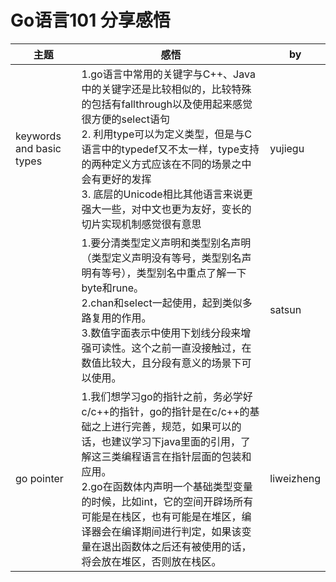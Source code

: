 # Go语言101 分享感悟
|主题|感悟|by|
|---|---|---|
|keywords and basic types| 1.go语言中常用的关键字与C++、Java中的关键字还是比较相似的，比较特殊的包括有fallthrough以及使用起来感觉很方便的select语句<br>2. 利用type可以为定义类型，但是与C语言中的typedef又不太一样，type支持的两种定义方式应该在不同的场景之中会有更好的发挥<br>3. 底层的Unicode相比其他语言来说更强大一些，对中文也更为友好，变长的切片实现机制感觉很有意思|yujiegu|
| |1.要分清类型定义声明和类型别名声明（类型定义声明没有等号，类型别名声明有等号），类型别名中重点了解一下byte和rune。<br>2.chan和select一起使用，起到类似多路复用的作用。<br>3.数值字面表示中使用下划线分段来增强可读性。这个之前一直没接触过，在数值比较大，且分段有意义的场景下可以使用。|satsun|
| go pointer |1.我们想学习go的指针之前，务必学好c/c++的指针，go的指针是在c/c++的基础之上进行完善，规范，如果可以的话，也建议学习下java里面的引用，了解这三类编程语言在指针层面的包装和应用。<br>2.go在函数体内声明一个基础类型变量的时候，比如int，它的空间开辟场所有可能是在栈区，也有可能是在堆区，编译器会在编译期间进行判定，如果该变量在退出函数体之后还有被使用的话，将会放在堆区，否则放在栈区。|liweizheng|